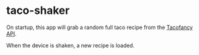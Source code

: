 # taco-shaker

On startup, this app will grab a random full taco recipe from the [Tacofancy API](http://www.randomtaco.me/).

When the device is shaken, a new recipe is loaded.
